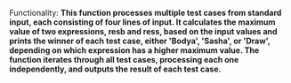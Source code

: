 Functionality: **This function processes multiple test cases from standard input, each consisting of four lines of input. It calculates the maximum value of two expressions, resb and ress, based on the input values and prints the winner of each test case, either 'Bodya', 'Sasha', or 'Draw', depending on which expression has a higher maximum value. The function iterates through all test cases, processing each one independently, and outputs the result of each test case.**